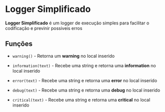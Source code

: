 # Logger Simplificado

**Logger Simplificado** é um logger de execução simples para
facilitar o codificação e previnir possiveis erros

## Funções

* `warning()` - Retorna um **warning** no local inserido
 

* `information(text)` - Recebe uma string e retorna uma **information** no local inserido
 

* `error(text)` - Recebe uma string e retorna uma **error** no local inserido
 

* `debug(text)` - Recebe uma string e retorna uma **debug** no local inserido
 

* `critical(text)` - Recebe uma string e retorna uma **critical** no local inserido
 
